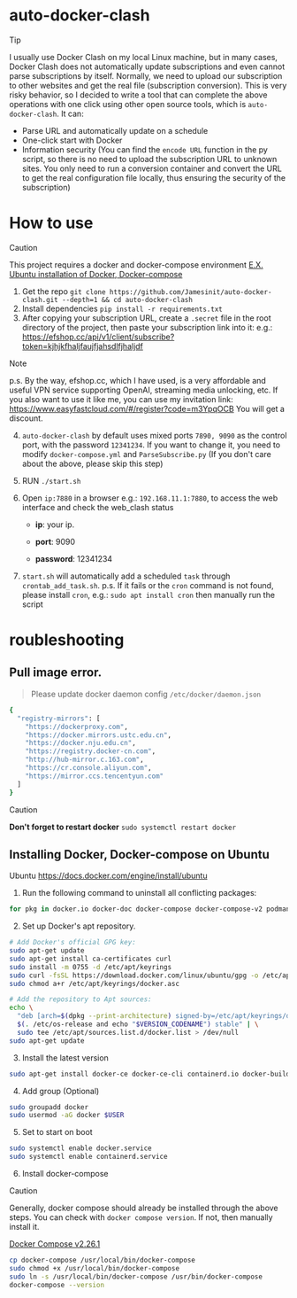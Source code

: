 # auto-docker-clash

> [!TIP]
>
> I usually use Docker Clash on my local Linux machine, but in many cases, Docker Clash does not automatically update subscriptions and even cannot parse subscriptions by itself. Normally, we need to upload our subscription to other websites and get the real file (subscription conversion). This is very risky behavior, so I decided to write a tool that can complete the above operations with one click using other open source tools, which is `auto-docker-clash`. It can:

- Parse URL and automatically update on a schedule
- One-click start with Docker
- Information security (You can find the `encode URL` function in the py script, so there is no need to upload the subscription URL to unknown sites. You only need to run a conversion container and convert the URL to get the real configuration file locally, thus ensuring the security of the subscription)

# How to use

> [!CAUTION]
>
> This project requires a docker and docker-compose environment [E.X. Ubuntu installation of Docker, Docker-compose](#installing-dockerdocker-compose-on-ubuntu)

1. Get the repo `git clone https://github.com/Jamesinit/auto-docker-clash.git --depth=1 && cd auto-docker-clash`
2. Install dependencies `pip install -r requirements.txt`
3. After copying your subscription URL, create a `.secret` file in the root directory of the project, then paste your subscription link into it: e.g.: https://efshop.cc/api/v1/client/subscribe?token=kjhjkfhaljfaujfjahsdlfjhaljdf

> [!NOTE]
>
> p.s. By the way, efshop.cc, which I have used, is a very affordable and useful VPN service supporting OpenAI, streaming media unlocking, etc. If you also want to use it like me, you can use my invitation link: https://www.easyfastcloud.com/#/register?code=m3YpqOCB
> You will get a discount.

4. `auto-docker-clash` by default uses mixed ports `7890, 9090` as the control port, with the password `12341234`. If you want to change it, you need to modify `docker-compose.yml` and `ParseSubscribe.py` (If you don't care about the above, please skip this step)
5. RUN `./start.sh`
6. Open `ip:7880` in a browser e.g.: `192.168.11.1:7880`, to access the web interface and check the web_clash status

   - **ip**: your ip.

   - **port**: 9090

   - **password**: 12341234

7. `start.sh` will automatically add a scheduled `task` through `crontab_add_task.sh`.
   p.s. If it fails or the `cron` command is not found, please install `cron`, e.g.: `sudo apt install cron` then manually run the script

# roubleshooting

## Pull image error.

> Please update docker daemon config `/etc/docker/daemon.json`

```sh
{
  "registry-mirrors": [
    "https://dockerproxy.com",
    "https://docker.mirrors.ustc.edu.cn",
    "https://docker.nju.edu.cn",
    "https://registry.docker-cn.com",
    "http://hub-mirror.c.163.com",
    "https://cr.console.aliyun.com",
    "https://mirror.ccs.tencentyun.com"
  ]
}
```

> [!CAUTION]
>
> **Don't forget to restart docker** `sudo systemctl restart docker`

## Installing Docker, Docker-compose on Ubuntu

Ubuntu https://docs.docker.com/engine/install/ubuntu

1. Run the following command to uninstall all conflicting packages:

```sh
for pkg in docker.io docker-doc docker-compose docker-compose-v2 podman-docker containerd runc; do sudo apt-get remove $pkg; done
```

2. Set up Docker's apt repository.

```sh
# Add Docker's official GPG key:
sudo apt-get update
sudo apt-get install ca-certificates curl
sudo install -m 0755 -d /etc/apt/keyrings
sudo curl -fsSL https://download.docker.com/linux/ubuntu/gpg -o /etc/apt/keyrings/docker.asc
sudo chmod a+r /etc/apt/keyrings/docker.asc

# Add the repository to Apt sources:
echo \
  "deb [arch=$(dpkg --print-architecture) signed-by=/etc/apt/keyrings/docker.asc] https://download.docker.com/linux/ubuntu \
  $(. /etc/os-release and echo "$VERSION_CODENAME") stable" | \
  sudo tee /etc/apt/sources.list.d/docker.list > /dev/null
sudo apt-get update
```

3. Install the latest version

```sh
sudo apt-get install docker-ce docker-ce-cli containerd.io docker-buildx-plugin docker-compose-plugin
```

4. Add group (Optional)

```sh
sudo groupadd docker
sudo usermod -aG docker $USER
```

5. Set to start on boot

```sh
sudo systemctl enable docker.service
sudo systemctl enable containerd.service
```

6. Install docker-compose

> [!CAUTION]
> Generally, docker compose should already be installed through the above steps. You can check with `docker compose version`. If not, then manually install it.

[Docker Compose v2.26.1](https://github.com/docker/compose/releases/tag/v2.26.1)

```sh
cp docker-compose /usr/local/bin/docker-compose
sudo chmod +x /usr/local/bin/docker-compose
sudo ln -s /usr/local/bin/docker-compose /usr/bin/docker-compose
docker-compose --version
```
